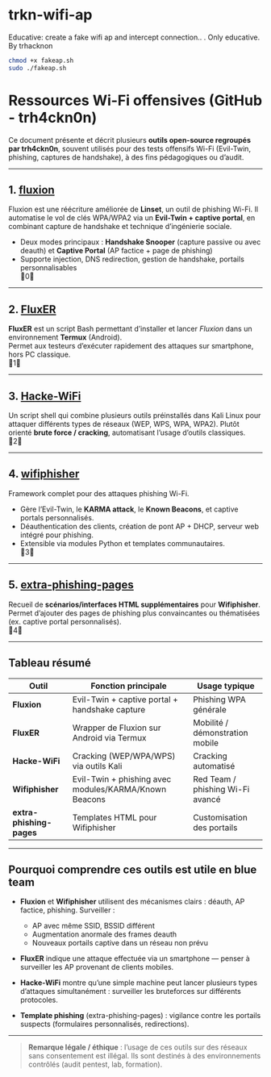 # trkn-wifi-ap
Educative: create a fake wifi ap and intercept connection.. . Only educative. By trhacknon

```bash
chmod +x fakeap.sh
sudo ./fakeap.sh
```

# Ressources Wi-Fi offensives (GitHub - trh4ckn0n)

Ce document présente et décrit plusieurs **outils open-source regroupés par trh4ckn0n**, souvent utilisés pour des tests offensifs Wi-Fi (Evil-Twin, phishing, captures de handshake), à des fins pédagogiques ou d’audit.

---

## 1. [fluxion](https://github.com/trh4ckn0n/fluxion)

Fluxion est une réécriture améliorée de **Linset**, un outil de phishing Wi-Fi. Il automatise le vol de clés WPA/WPA2 via un **Evil-Twin + captive portal**, en combinant capture de handshake et technique d’ingénierie sociale.  
- Deux modes principaux : **Handshake Snooper** (capture passive ou avec deauth) et **Captive Portal** (AP factice + page de phishing)  
- Supporte injection, DNS redirection, gestion de handshake, portails personnalisables  
0

---

## 2. [FluxER](https://github.com/trh4ckn0n/FluxER)

**FluxER** est un script Bash permettant d’installer et lancer *Fluxion* dans un environnement **Termux** (Android).  
Permet aux testeurs d’exécuter rapidement des attaques sur smartphone, hors PC classique.  
1

---

## 3. [Hacke-WiFi](https://github.com/trh4ckn0n/Hacke-WiFi)

Un script shell qui combine plusieurs outils préinstallés dans Kali Linux pour attaquer différents types de réseaux (WEP, WPS, WPA, WPA2). Plutôt orienté **brute force / cracking**, automatisant l’usage d’outils classiques.  
2

---

## 4. [wifiphisher](https://github.com/trh4ckn0n/wifiphisher)

Framework complet pour des attaques phishing Wi-Fi.  
- Gère l’Evil-Twin, le **KARMA attack**, le **Known Beacons**, et captive portals personnalisés.  
- Déauthentication des clients, création de pont AP + DHCP, serveur web intégré pour phishing.  
- Extensible via modules Python et templates communautaires.  
3

---

## 5. [extra-phishing-pages](https://github.com/trh4ckn0n/extra-phishing-pages)

Recueil de **scénarios/interfaces HTML supplémentaires** pour **Wifiphisher**. Permet d’ajouter des pages de phishing plus convaincantes ou thématisées (ex. captive portal personnalisés).  
4

---

##  Tableau résumé

| Outil                | Fonction principale                                     | Usage typique                     |
|---------------------|----------------------------------------------------------|-----------------------------------|
| **Fluxion**         | Evil-Twin + captive portal + handshake capture          | Phishing WPA générale             |
| **FluxER**          | Wrapper de Fluxion sur Android via Termux               | Mobilité / démonstration mobile   |
| **Hacke-WiFi**      | Cracking (WEP/WPA/WPS) via outils Kali                  | Cracking automatisé               |
| **Wifiphisher**     | Evil-Twin + phishing avec modules/KARMA/Known Beacons   | Red Team / phishing Wi-Fi avancé  |
| **extra-phishing-pages** | Templates HTML pour Wifiphisher                  | Customisation des portails        |

---

##  Pourquoi comprendre ces outils est utile en blue team

- **Fluxion** et **Wifiphisher** utilisent des mécanismes clairs : déauth, AP factice, phishing. Surveiller :
  - AP avec même SSID, BSSID différent  
  - Augmentation anormale des frames deauth  
  - Nouveaux portails captive dans un réseau non prévu

- **FluxER** indique une attaque effectuée via un smartphone — penser à surveiller les AP provenant de clients mobiles.

- **Hacke-WiFi** montre qu’une simple machine peut lancer plusieurs types d’attaques simultanément : surveiller les bruteforces sur différents protocoles.

- **Template phishing** (extra-phishing-pages) : vigilance contre les portails suspects (formulaires personnalisés, redirections).

---

> **Remarque légale / éthique** : l’usage de ces outils sur des réseaux sans consentement est illégal. Ils sont destinés à des environnements contrôlés (audit pentest, lab, formation).  
